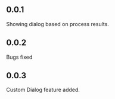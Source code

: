 ## 0.0.1

Showing dialog based on process results.

## 0.0.2 

Bugs fixed

## 0.0.3 

Custom Dialog feature added.